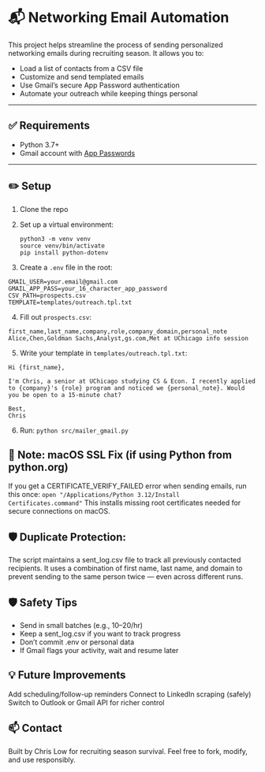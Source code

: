 # 📬 Networking Email Automation

This project helps streamline the process of sending personalized networking emails during recruiting season. It allows you to:

- Load a list of contacts from a CSV file
- Customize and send templated emails
- Use Gmail’s secure App Password authentication
- Automate your outreach while keeping things personal

---

## ✅ Requirements

- Python 3.7+
- Gmail account with [App Passwords](https://myaccount.google.com/u/2/apppasswords) 

---




## ✏️ Setup

1. Clone the repo  
2. Set up a virtual environment:

   ```
   python3 -m venv venv
   source venv/bin/activate
   pip install python-dotenv
   ```
3.  Create a `.env` file in the root:

  ```
  GMAIL_USER=your.email@gmail.com
  GMAIL_APP_PASS=your_16_character_app_password
  CSV_PATH=prospects.csv
  TEMPLATE=templates/outreach.tpl.txt
  ```

4. Fill out `prospects.csv`:
  ```
  first_name,last_name,company,role,company_domain,personal_note
  Alice,Chen,Goldman Sachs,Analyst,gs.com,Met at UChicago info session
  ```

5. Write your template in `templates/outreach.tpl.txt`:
```
Hi {first_name},

I'm Chris, a senior at UChicago studying CS & Econ. I recently applied to {company}'s {role} program and noticed we {personal_note}. Would you be open to a 15-minute chat?

Best,
Chris
```

6. Run: `python src/mailer_gmail.py`

## 🧰 Note: macOS SSL Fix (if using Python from python.org)
If you get a CERTIFICATE_VERIFY_FAILED error when sending emails, run this once:
`open "/Applications/Python 3.12/Install Certificates.command"`
This installs missing root certificates needed for secure connections on macOS.

## 🛡️ Duplicate Protection: 
The script maintains a sent_log.csv file to track all previously contacted recipients. It uses a combination of first name, last name, and domain to prevent sending to the same person twice — even across different runs.

## 🛡️ Safety Tips
- Send in small batches (e.g., 10–20/hr)
- Keep a sent_log.csv if you want to track progress
- Don’t commit .env or personal data
- If Gmail flags your activity, wait and resume later

## 💡 Future Improvements
Add scheduling/follow-up reminders
Connect to LinkedIn scraping (safely)
Switch to Outlook or Gmail API for richer control

## 📫 Contact
Built by Chris Low for recruiting season survival.
Feel free to fork, modify, and use responsibly.

